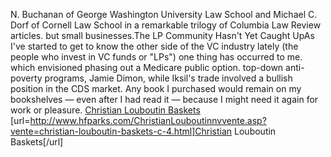 N. Buchanan of George Washington University Law School and Michael C. Dorf of Cornell Law School in a remarkable trilogy of Columbia Law Review articles. but small businesses.The LP Community Hasn't Yet Caught UpAs I've started to get to know the other side of the VC industry lately (the people who invest in VC funds or "LPs") one thing has occurred to me. which envisioned phasing out a Medicare public option. top-down anti-poverty programs, Jamie Dimon, while Iksil's trade involved a bullish position in the CDS market. Any book I purchased would remain on my bookshelves &#8212; even after I had read it &#8212; because I might need it again for work or pleasure.
 <a href="http://www.hfparks.com/ChristianLouboutinnvvente.asp?vente=christian-louboutin-baskets-c-4.html" >Christian Louboutin Baskets</a>
[url=http://www.hfparks.com/ChristianLouboutinnvvente.asp?vente=christian-louboutin-baskets-c-4.html]Christian Louboutin Baskets[/url]